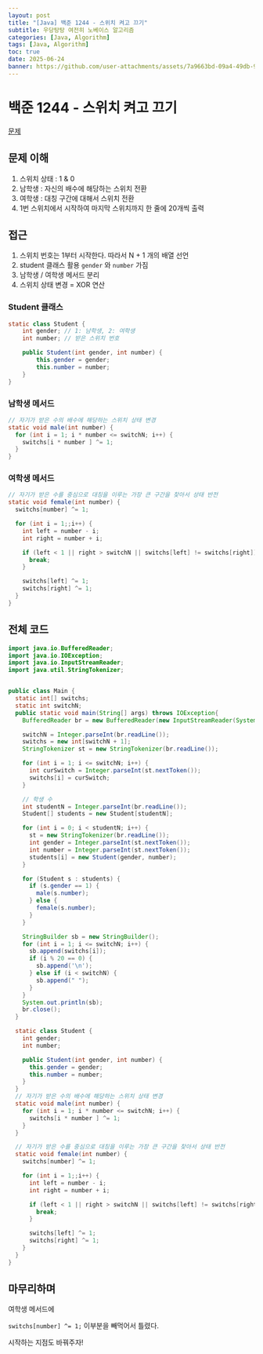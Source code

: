 ```yaml
---
layout: post
title: "[Java] 백준 1244 - 스위치 켜고 끄기"
subtitle: 우당탕탕 여전히 노베이스 알고리즘
categories: [Java, Algorithm]
tags: [Java, Algorithm]
toc: true
date: 2025-06-24
banner: https://github.com/user-attachments/assets/7a9663bd-09a4-49db-9b32-edb5adcedc96
---
```


# 백준 1244 - 스위치 켜고 끄기

[문제](https://www.acmicpc.net/problem/1244)

## 문제 이해

1. 스위치 상태 : 1 & 0
2. 남학생 : 자신의 배수에 해당하는 스위치 전환
3. 여학생 : 대칭 구간에 대해서 스위치 전환
4. 1번 스위치에서 시작하여 마지막 스위치까지 한 줄에 20개씩 출력

## 접근

1. 스위치 번호는 1부터 시작한다. 따라서 N + 1 개의 배열 선언
2. student 클래스 활용 `gender` 와 `number` 가짐
3. 남학생 / 여학생 메서드 분리
4. 스위치 상태 변경 = XOR 연산

### Student 클래스

```java
static class Student {
    int gender; // 1: 남학생, 2: 여학생
    int number; // 받은 스위치 번호

    public Student(int gender, int number) {
        this.gender = gender;
        this.number = number;
    }
}
```

### 남학생 메서드

```java
// 자기가 받은 수의 배수에 해당하는 스위치 상태 변경
static void male(int number) {
  for (int i = 1; i * number <= switchN; i++) {
    switchs[i * number ] ^= 1;
  }
}
```

### 여학생 메서드

```java
// 자기가 받은 수를 중심으로 대칭을 이루는 가장 큰 구간을 찾아서 상태 반전
static void female(int number) {
  switchs[number] ^= 1;

  for (int i = 1;;i++) {
    int left = number - i;
    int right = number + i;

    if (left < 1 || right > switchN || switchs[left] != switchs[right]) {
      break;
    }

    switchs[left] ^= 1;
    switchs[right] ^= 1;
  }
}
```

## 전체 코드

```java
import java.io.BufferedReader;
import java.io.IOException;
import java.io.InputStreamReader;
import java.util.StringTokenizer;


public class Main {
  static int[] switchs;
  static int switchN;
  public static void main(String[] args) throws IOException{
    BufferedReader br = new BufferedReader(new InputStreamReader(System.in));

    switchN = Integer.parseInt(br.readLine());
    switchs = new int[switchN + 1];
    StringTokenizer st = new StringTokenizer(br.readLine());

    for (int i = 1; i <= switchN; i++) {
      int curSwitch = Integer.parseInt(st.nextToken());
      switchs[i] = curSwitch;
    }

    // 학생 수
    int studentN = Integer.parseInt(br.readLine());
    Student[] students = new Student[studentN];

    for (int i = 0; i < studentN; i++) {
      st = new StringTokenizer(br.readLine());
      int gender = Integer.parseInt(st.nextToken());
      int number = Integer.parseInt(st.nextToken());
      students[i] = new Student(gender, number);
    }

    for (Student s : students) {
      if (s.gender == 1) {
        male(s.number);
      } else {
        female(s.number);
      }
    }

    StringBuilder sb = new StringBuilder();
    for (int i = 1; i <= switchN; i++) {
      sb.append(switchs[i]);
      if (i % 20 == 0) {
        sb.append('\n');
      } else if (i < switchN) {
        sb.append(" ");
      }
    }
    System.out.println(sb);
    br.close();
  }

  static class Student {
    int gender;
    int number;

    public Student(int gender, int number) {
      this.gender = gender;
      this.number = number;
    }
  }
  // 자기가 받은 수의 배수에 해당하는 스위치 상태 변경
  static void male(int number) {
    for (int i = 1; i * number <= switchN; i++) {
      switchs[i * number ] ^= 1;
    }
  }

  // 자기가 받은 수를 중심으로 대칭을 이루는 가장 큰 구간을 찾아서 상태 반전
  static void female(int number) {
    switchs[number] ^= 1;

    for (int i = 1;;i++) {
      int left = number - i;
      int right = number + i;

      if (left < 1 || right > switchN || switchs[left] != switchs[right]) {
        break;
      }

      switchs[left] ^= 1;
      switchs[right] ^= 1;
    }
  }
}
```

## 마무리하며

여학생 메서드에

`switchs[number] ^= 1;` 이부분을 빼먹어서 틀렸다.

시작하는 지점도 바꿔주자!
